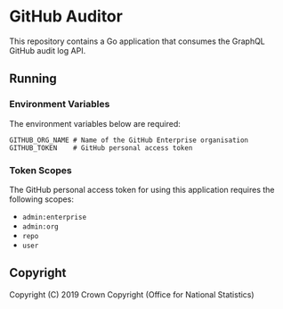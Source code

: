 # GitHub Auditor
This repository contains a Go application that consumes the GraphQL GitHub audit log API.

## Running
### Environment Variables
The environment variables below are required:

```
GITHUB_ORG_NAME # Name of the GitHub Enterprise organisation
GITHUB_TOKEN    # GitHub personal access token
```

### Token Scopes
The GitHub personal access token for using this application requires the following scopes:

- `admin:enterprise`
- `admin:org`
- `repo`
- `user`

## Copyright
Copyright (C) 2019 Crown Copyright (Office for National Statistics)